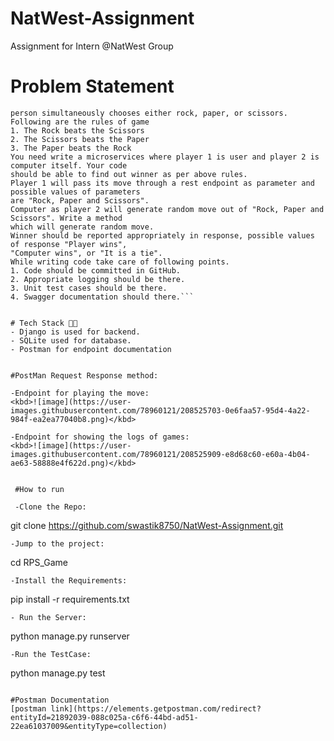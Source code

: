 # NatWest-Assignment
Assignment for Intern @NatWest Group

# Problem Statement

```Remember a childhood game "Rock, Paper and Scissors". It is a two-player game in which each
person simultaneously chooses either rock, paper, or scissors.
Following are the rules of game
1. The Rock beats the Scissors
2. The Scissors beats the Paper
3. The Paper beats the Rock
You need write a microservices where player 1 is user and player 2 is computer itself. Your code
should be able to find out winner as per above rules.
Player 1 will pass its move through a rest endpoint as parameter and possible values of parameters
are "Rock, Paper and Scissors".
Computer as player 2 will generate random move out of "Rock, Paper and Scissors". Write a method
which will generate random move.
Winner should be reported appropriately in response, possible values of response "Player wins",
"Computer wins", or "It is a tie".
While writing code take care of following points.
1. Code should be committed in GitHub.
2. Appropriate logging should be there.
3. Unit test cases should be there.
4. Swagger documentation should there.```


# Tech Stack 🧑‍💻
- Django is used for backend.
- SQLite used for database.
- Postman for endpoint documentation


#PostMan Request Response method:

-Endpoint for playing the move:
<kbd>![image](https://user-images.githubusercontent.com/78960121/208525703-0e6faa57-95d4-4a22-984f-ea2ea77040b8.png)</kbd>

-Endpoint for showing the logs of games:
<kbd>![image](https://user-images.githubusercontent.com/78960121/208525909-e8d68c60-e60a-4b04-ae63-58888e4f622d.png)</kbd>


 #How to run
 
 -Clone the Repo:
 ```
 git clone https://github.com/swastik8750/NatWest-Assignment.git
 ```
 -Jump to the project:
 ```
 cd RPS_Game
 ```
 -Install the Requirements:
 ```
 pip install -r requirements.txt
 ```
 - Run the Server:
 ```
 python manage.py runserver
 ```
 -Run the TestCase:
  ```
 python manage.py test
 ```
 
 #Postman Documentation
[postman link](https://elements.getpostman.com/redirect?entityId=21892039-088c025a-c6f6-44bd-ad51-22ea61037009&entityType=collection)
